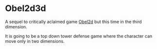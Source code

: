 # Obel2d3d
A sequel to critically aclaimed game [Obel2d](https://github.com/mativ123/obel2d) but this time in the third dimension.

It is going to be a top down tower defense game where the character can move only in two dimensions.
